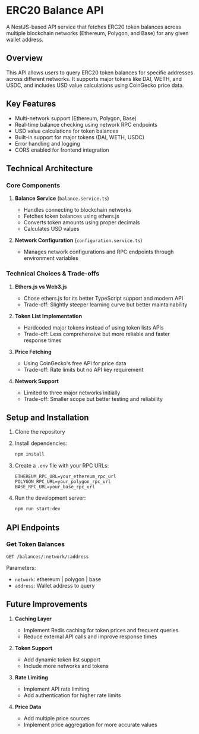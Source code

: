 # ERC20 Balance API

A NestJS-based API service that fetches ERC20 token balances across multiple blockchain networks (Ethereum, Polygon, and Base) for any given wallet address.

## Overview

This API allows users to query ERC20 token balances for specific addresses across different networks. It supports major tokens like DAI, WETH, and USDC, and includes USD value calculations using CoinGecko price data.

## Key Features

- Multi-network support (Ethereum, Polygon, Base)
- Real-time balance checking using network RPC endpoints
- USD value calculations for token balances
- Built-in support for major tokens (DAI, WETH, USDC)
- Error handling and logging
- CORS enabled for frontend integration

## Technical Architecture

### Core Components

1. **Balance Service** (`balance.service.ts`)
   - Handles connecting to blockchain networks
   - Fetches token balances using ethers.js
   - Converts token amounts using proper decimals
   - Calculates USD values

2. **Network Configuration** (`configuration.service.ts`)
   - Manages network configurations and RPC endpoints through environment variables

### Technical Choices & Trade-offs

1. **Ethers.js vs Web3.js**
   - Chose ethers.js for its better TypeScript support and modern API
   - Trade-off: Slightly steeper learning curve but better maintainability

2. **Token List Implementation**
   - Hardcoded major tokens instead of using token lists APIs
   - Trade-off: Less comprehensive but more reliable and faster response times

3. **Price Fetching**
   - Using CoinGecko's free API for price data
   - Trade-off: Rate limits but no API key requirement

4. **Network Support**
   - Limited to three major networks initially
   - Trade-off: Smaller scope but better testing and reliability

## Setup and Installation

1. Clone the repository

2. Install dependencies:
   ```bash
   npm install
   ```

3. Create a `.env` file with your RPC URLs:
   ```
   ETHEREUM_RPC_URL=your_ethereum_rpc_url
   POLYGON_RPC_URL=your_polygon_rpc_url
   BASE_RPC_URL=your_base_rpc_url
   ```

4. Run the development server:
   ```bash
   npm run start:dev
   ```

## API Endpoints

### Get Token Balances

`GET /balances/:network/:address`

Parameters:
- `network`: ethereum | polygon | base
- `address`: Wallet address to query

## Future Improvements

1. **Caching Layer**
   - Implement Redis caching for token prices and frequent queries
   - Reduce external API calls and improve response times

2. **Token Support**
   - Add dynamic token list support
   - Include more networks and tokens

3. **Rate Limiting**
   - Implement API rate limiting
   - Add authentication for higher rate limits

4. **Price Data**
   - Add multiple price sources
   - Implement price aggregation for more accurate values
